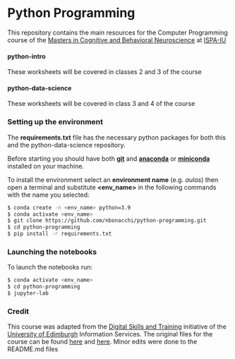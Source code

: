 # Python Programming
This repository contains the main resources for the Computer Programming course of the [Masters in Cognitive and Behavioral Neuroscience](https://www.ispa.pt/oferta-formativa/mestrado-neurociencias-cognitivas-e-comportamentais/) at [ISPA-IU](https://www.ispa.pt/)

#### **python-intro**
These worksheets will be covered in classes 2 and 3 of the course  

#### **python-data-science**
These worksheets will be covered in class 3 and 4 of the course  

### Setting up the environment
The **requirements.txt** file has the necessary python packages for both this and the python-data-science repository.

Before starting you should have both [**git**](https://git-scm.com/book/en/v2/Getting-Started-Installing-Git) and [**anaconda**](https://www.anaconda.com/products/individual) or [**miniconda**](https://docs.conda.io/en/latest/miniconda.html) installed on your machine.

To install the environment select an **environment name** (e.g. *aulas*) then open a terminal and substitute **\<env_name>** in the following commands with the name you selected:
```bash
$ conda create -n <env_name> python=3.9
$ conda activate <env_name>
$ git clone https://github.com/nbonacchi/python-programming.git
$ cd python-programming
$ pip install -r requirements.txt
```

### Launching the notebooks
To launch the notebooks run:
```bash
$ conda activate <env_name>
$ cd python-programming
$ jupyter-lab
```



### Credit
This course was adapted from the [Digital Skills and Training](https://www.ed.ac.uk/information-services/help-consultancy/is-skills) initiative of the [University of Edimburgh](https://www.ed.ac.uk/) Information Services. The original files for the course can be found [here](https://git.ecdf.ed.ac.uk/digital_skills/python-data-science) and [here](https://git.ecdf.ed.ac.uk/digital_skills/python-intro). Minor edits were done to the README.md files
